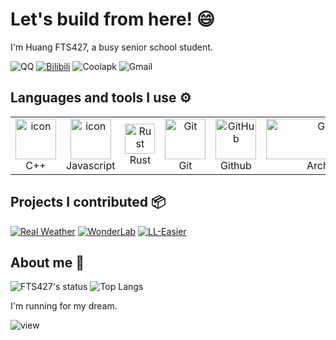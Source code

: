 # Let's build from here! 😄

I'm Huang FTS427, a busy senior school student.

![QQ](https://img.shields.io/badge/2783629533-81A1C1.svg?style=for-the-badge&logo=qq&logoColor=white)
[![Bilibili](https://img.shields.io/badge/Huang_FTS427-81A1C1.svg?style=for-the-badge&logo=bilibili&logoColor=white)](https://space.bilibili.com/1978537245?spm_id_from=333.1007.0.0)
![Coolapk](https://img.shields.io/badge/Coolapk-FTS427-81A1C1.svg?style=for-the-badge&logo=coolapk&logoColor=white)
![Gmail](https://img.shields.io/badge/FTSquantum@gmail-81A1C1.svg?style=for-the-badge&logo=gmail&logoColor=white)

## Languages and tools I use ⚙️

<table>
  <tr>
    <td align="center" width="96">
        <img src="https://techstack-generator.vercel.app/cpp-icon.svg" alt="icon" width="65" height="65" />
      <br>C++
    </td>
    <td align="center" width="96">
        <img src="https://techstack-generator.vercel.app/js-icon.svg" alt="icon" width="65" height="65" />
      <br>Javascript
    </td>
    <td align="center" width="96">
        <img src="https://skillicons.dev/icons?i=rust" width="48" height="48" alt="Rust" />
      <br>Rust
    </td>
    <td align="center" width="96">
        <img src="https://user-images.githubusercontent.com/25181517/192108372-f71d70ac-7ae6-4c0d-8395-51d8870c2ef0.png" width="65" height="65" alt="Git" />
      <br>Git
    </td>
    <td align="center" width="96">
        <img src="https://techstack-generator.vercel.app/github-icon.svg" width="65" height="65" alt="GitHub" />
      <br>Github
    </td>
    <td align="center">
        <img src="https://archlinux.org/static/logos/archlinux-logo-light-90dpi.d36c53534a2b.png" width="200" height="65" alt="GitHub" />
      <br>Archlinux
    </td>
 </tr>
</table>

## Projects I contributed 📦

[![Real Weather](https://github-readme-stats.vercel.app/api/pin/?username=ZH-Server&repo=endstone_real_weather&hide_border=true&theme=nord)](https://github.com/ZH-Server/endstone_real_weather)
[![WonderLab](https://github-readme-stats.vercel.app/api/pin/?username=Lunova-Studio&repo=WonderLab.Override&hide_border=true&theme=nord)](https://github.com/Lunova-Studio/WonderLab.Override)
[![LL-Easier](https://github-readme-stats.vercel.app/api/pin/?username=ZH-Server&repo=ll_easier&hide_border=true&theme=nord)](https://github.com/ZH-Server/ll_easier)

## About me 👋

![FTS427's status](https://github-readme-stats.vercel.app/api?username=FTS427&show_icons=true&count_private=true&hide_border=true&theme=nord&local=cn)
![Top Langs](https://github-readme-stats.vercel.app/api/top-langs/?username=FTS427&hide_border=true&layout=donut&theme=nord)

I'm running for my dream.

![view](https://komarev.com/ghpvc/?username=FTS427&label=PROFILE+VIEWS&style=for-the-badge&color=81a1c1)
